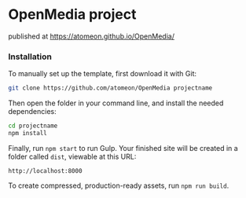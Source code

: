 # OpenMedia project

published at https://atomeon.github.io/OpenMedia/

### Installation

To manually set up the template, first download it with Git:

```bash
git clone https://github.com/atomeon/OpenMedia projectname
```

Then open the folder in your command line, and install the needed dependencies:

```bash
cd projectname
npm install
```

Finally, run `npm start` to run Gulp. Your finished site will be created in a folder called `dist`, viewable at this URL:

```
http://localhost:8000
```

To create compressed, production-ready assets, run `npm run build`.
